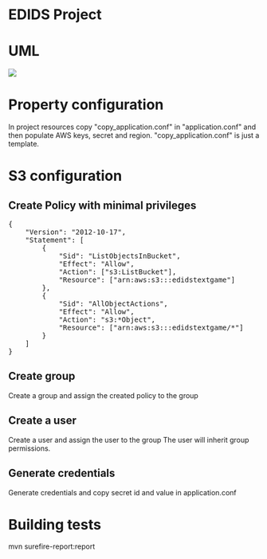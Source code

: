 # EDIDS Project

# UML
<img src="https://www.plantuml.com/plantuml/png/hLVDSkCs3BxxATYRCjxCla0chUDaDvawgQT9TplJsGCjOMMEPKabAM_SdNtt0YJ57qbs3kt5bW0Gm8SV0lf9Rs4FJ49HI53gik1ojwawcCr4hK5-vJcmHTjM8kTQDFMoGUghddsViVcX4GMh6bvaprgAkdp7dZKluI9XVUHxY1ZqoahGz9yHOIsR5gGMe8WStf3v8_RXxkzEj7nJ0PbcHZyGwRSwkwkrqCU1_1yg5UuKd19TDlizhuiWgq0lPAaShB--e9-iVoOlNH38Vt-WfurZHL9ZwgGUU8Myqs2nvnLNgdTkpQK2QLoyL1eLvIc7YHh9TGuaC64jTtb3xZrNsqVUNlL9MvATgv_Hk8Qwy1QlCN_DhcjVJ1mPcq-QHHGFphA1OJCleHGAm-jaNI3P3evdpENsmV2DgfEINNtQW3rfoQmb9tkcqszYopTAIvvZN4oG7pJiARQNJhJ6wiIt1unPYI2_WIYt6BivoJbrLBjE6cFmr9TpVmHfdysfpBU3yYGdDEN9isxayQaf87P7SudwFWduPemwYKb7NhneDgNUrh_H_L0Ve2PTM3hk2QatJLC1hncln06C1rmhHgbN1br_nkJTlIGG0zK_4RlNY-SMf3evOobEnE8XgoXh7XBP0MKBl0hnTCI2x_6wEHVcf_NIbrKK4nV70hxohjAtWbTDcOJtDkOaVgMSFZM-ZNtMLgBU6LjzHAectq61X4LE3Sku-GlEO4r7PbP6EevL55d7J49hj6NsZnZEIkbPiVIlS9oiAg97OEZoDXW-IjvkhposTodCQrQYe94nS1oBvPsKM1ccocDwA-4Wcavv1YQHIgy4DpYChs_QjCF5Y6KNSSEOAxUJu6mdo9V1fymV6DHTIImtnwnpPKydqiObOilLEa8Ip62VOLiLNCE8d_WuuFgmtzMmF_gonHB670JkGckUx-Y6yYBcHUpR2YTyZGsLp51_k_6Y45G9lB8ga7NRT2Z5k7b_nB8ME51m_2Jtss9mBgsx8JFgKQUTL0mCf2g6J7ik2WZs7E3W-K-OdOu0kh24jr6xaoTWzzn9tBT36yEhPC0T8VTtgq4LfPxxHq8KnQS8pyXPuVIyekTh9l1NHQ7PyzVFRjvvcklOdZwF328Q7s8p7WtIo720wzbeKdBqFhjWxz-tjBnO7y8GeVSiE3cOh8-zYqdO0ZMTsuF3onXBK80LOVoZdp18S1qTKytUQSWUUPIQ5yaBaF60iPtAvb7GDGbbmon4MjOLFwA_fsUKNL6cLf0-7eOmCOXebCUzi6tJxD_7xnkkm5yBCT7tJHpR-pORfsfClF5AfpXJVOKwXaFUAvzWH0PES4VjwGFqUzE4ssHo7NFReLyML2v5wuRsH6CP4jR0DQlRN4MJ7nTIlAOq3VyvMOq-eyvicF4ouYsVJdnyhGJnm8qSBll6ktYZ5GCYSWn1fUQ9u4K6AygonvnENq_rYytqvlHzl2UTtsW6-q-ObeOG9TMgUx9TvKvDvM7XvUBHFFxYmY_PWoZeRWkpQ2nby9mvwp_gBks7itFlv0c3_On2Id7uMli_lk2JlY5pigaga0Jibmz_FgxOYc-WwYS82L47T5fZoZROeFOHQPzkcbUsQLvdvxzV-rKAnomkK_z4E3RsFldnBm00" />


# Property configuration

In project resources copy "copy_application.conf" in "application.conf" and then populate AWS keys, secret and region.
"copy_application.conf" is just a template.


# S3 configuration

## Create Policy with minimal privileges

<pre>
{
    "Version": "2012-10-17",
    "Statement": [
        {
            "Sid": "ListObjectsInBucket",
            "Effect": "Allow",
            "Action": ["s3:ListBucket"],
            "Resource": ["arn:aws:s3:::edidstextgame"]
        },
        {
            "Sid": "AllObjectActions",
            "Effect": "Allow",
            "Action": "s3:*Object",
            "Resource": ["arn:aws:s3:::edidstextgame/*"]
        }
    ]
}
</pre>

## Create group

Create a group and assign the created policy to the group

## Create a user

Create a user and assign the user to the group
The user will inherit group permissions.

## Generate credentials

Generate credentials and copy secret id and value in application.conf


# Building tests

mvn surefire-report:report